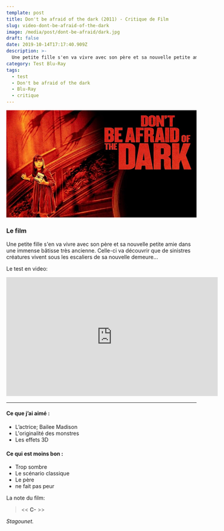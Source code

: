 ```yaml
---
template: post
title: Don't be afraid of the dark (2011) - Critique de Film
slug: video-dont-be-afraid-of-the-dark
image: /media/post/dont-be-afraid/dark.jpg
draft: false
date: 2019-10-14T17:17:40.909Z
description: >-
  Une petite fille s'en va vivre avec son père et sa nouvelle petite amie dans une immense bâtisse très ancienne. Celle-ci va découvrir que de sinistres créatures vivent sous les escaliers de sa nouvelle demeure...
category: Test Blu-Ray
tags:
  - test
  - Don't be afraid of the dark
  - Blu-Ray
  - critique
---
```


![](/media/post/dont-be-afraid/dark.jpg)

### Le film
Une petite fille s'en va vivre avec son père et sa nouvelle petite amie dans une immense bâtisse très ancienne. Celle-ci va découvrir que de sinistres créatures vivent sous les escaliers de sa nouvelle demeure...

Le test en video: 
<iframe width="560" height="315" src="https://www.youtube.com/embed/x0clpzujc80" frameborder="0" allow="accelerometer; autoplay; encrypted-media; gyroscope; picture-in-picture" allowfullscreen></iframe>

---

#### Ce que j’ai aimé :

* L’actrice; Bailee Madison
* L'originalité des monstres
* Les effets 3D


#### Ce qui est moins bon :

* Trop sombre
* Le scénario classique
* Le père
* ne fait pas peur

La note du film:

> << **C-** >>

_Stagounet._

